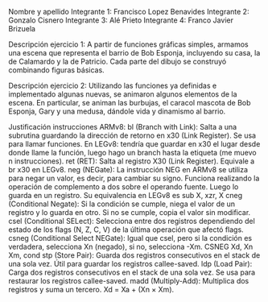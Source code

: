 Nombre y apellido 
Integrante 1: Francisco Lopez Benavides
Integrante 2: Gonzalo Cisnero
Integrante 3: Alé Prieto
Integrante 4: Franco Javier Brizuela


Descripción ejercicio 1: A partir de funciones gráficas simples, armamos una escena que representa el barrio de Bob Esponja, incluyendo su casa, la de Calamardo y la de Patricio. Cada parte del dibujo se construyó combinando figuras básicas.


Descripción ejercicio 2: Utilizando las funciones ya definidas e implementado algunas nuevas, se animaron algunos elementos de la escena. En particular, se animan las burbujas, el caracol mascota de Bob Esponja, Gary y una medusa, dándole vida y dinamismo al barrio.


Justificación instrucciones ARMv8:
bl (Branch with Link): Salta a una subrutina guardando la dirección de retorno en x30 (Link Register). Se usa para llamar funciones. En LEGv8: tendría que guardar en x30 el lugar desde donde llame la función, luego hago un branch hasta la etiqueta (me muevo n instrucciones).
ret (RET): Salta al registro X30 (Link Register). Equivale a br x30 en LEGv8.
neg (NEGate): La instrucción NEG en ARMv8 se utiliza para negar un valor, es decir, para cambiar su signo. Funciona realizando la operación de complemento a dos sobre el operando fuente. Luego lo guarda en un registro. Su equivalencia en LEGv8 es sub X, xzr, X
cneg (Conditional Negate): Si la condición se cumple, niega el valor de un registro y lo guarda en otro. Si no se cumple, copia el valor sin modificar.
csel (Conditional SELect): Selecciona entre dos registros dependiendo del estado de los flags (N, Z, C, V) de la última operación que afectó flags.
csneg (Conditional Select NEGate):  Igual que csel, pero si la condición es verdadera, selecciona Xn (negado), si no, selecciona -Xm. CSNEG Xd, Xn Xm, cond
stp (Store Pair): Guarda dos registros consecutivos en el stack de una sola vez. Útil para guardar los registros callee-saved.
ldp (Load Pair): Carga dos registros consecutivos en el stack de una sola vez. Se usa para restaurar los registros callee-saved.
madd (Multiply-Add): Multiplica dos registros y suma un tercero.  Xd = Xa + (Xn × Xm).

